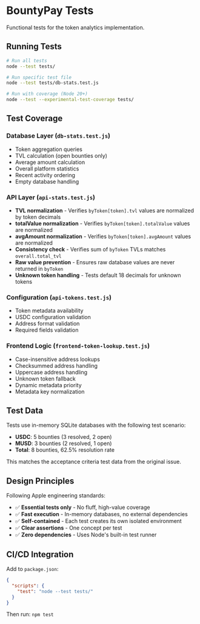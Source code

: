 # BountyPay Tests

Functional tests for the token analytics implementation.

## Running Tests

```bash
# Run all tests
node --test tests/

# Run specific test file
node --test tests/db-stats.test.js

# Run with coverage (Node 20+)
node --test --experimental-test-coverage tests/
```

## Test Coverage

### Database Layer (`db-stats.test.js`)

- Token aggregation queries
- TVL calculation (open bounties only)
- Average amount calculation
- Overall platform statistics
- Recent activity ordering
- Empty database handling

### API Layer (`api-stats.test.js`)

- **TVL normalization** - Verifies `byToken[token].tvl` values are normalized by token decimals
- **totalValue normalization** - Verifies `byToken[token].totalValue` values are normalized
- **avgAmount normalization** - Verifies `byToken[token].avgAmount` values are normalized
- **Consistency check** - Verifies sum of `byToken` TVLs matches `overall.total_tvl`
- **Raw value prevention** - Ensures raw database values are never returned in `byToken`
- **Unknown token handling** - Tests default 18 decimals for unknown tokens

### Configuration (`api-tokens.test.js`)

- Token metadata availability
- USDC configuration validation
- Address format validation
- Required fields validation

### Frontend Logic (`frontend-token-lookup.test.js`)

- Case-insensitive address lookups
- Checksummed address handling
- Uppercase address handling
- Unknown token fallback
- Dynamic metadata priority
- Metadata key normalization

## Test Data

Tests use in-memory SQLite databases with the following test scenario:

- **USDC**: 5 bounties (3 resolved, 2 open)
- **MUSD**: 3 bounties (2 resolved, 1 open)
- **Total**: 8 bounties, 62.5% resolution rate

This matches the acceptance criteria test data from the original issue.

## Design Principles

Following Apple engineering standards:

- ✅ **Essential tests only** - No fluff, high-value coverage
- ✅ **Fast execution** - In-memory databases, no external dependencies
- ✅ **Self-contained** - Each test creates its own isolated environment
- ✅ **Clear assertions** - One concept per test
- ✅ **Zero dependencies** - Uses Node's built-in test runner

## CI/CD Integration

Add to `package.json`:

```json
{
  "scripts": {
    "test": "node --test tests/"
  }
}
```

Then run: `npm test`
